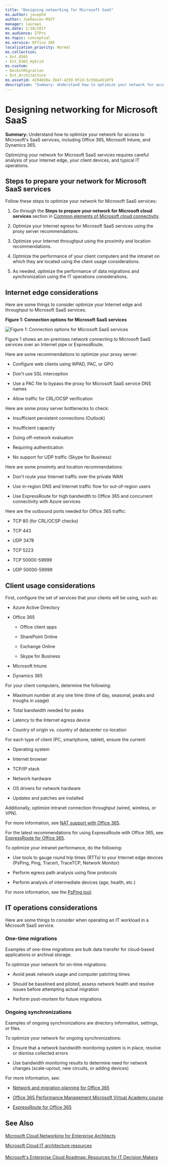 ```yaml
---
title: "Designing networking for Microsoft SaaS"
ms.author: josephd
author: JoeDavies-MSFT
manager: laurawi
ms.date: 1/10/2017
ms.audience: ITPro
ms.topic: conceptual
ms.service: Office 365
localization_priority: Normal
ms.collection:
- Ent_O365
- Ent_O365_Hybrid
ms.custom:
- DecEntMigration
- Ent_Architecture
ms.assetid: 4194020a-3847-4259-9f2d-5c556a4510f9
description: "Summary: Understand how to optimize your network for access to Microsoft's SaaS services, including Office 365, Microsoft Intune, and Dynamics 365."
---
```


# Designing networking for Microsoft SaaS

 **Summary:** Understand how to optimize your network for access to Microsoft's SaaS services, including Office 365, Microsoft Intune, and Dynamics 365.
  
Optimizing your network for Microsoft SaaS services requires careful analysis of your Internet edge, your client devices, and typical IT operations.
  
## Steps to prepare your network for Microsoft SaaS services

Follow these steps to optimize your network for Microsoft SaaS services:
  
1. Go through the **Steps to prepare your network for Microsoft cloud services** section in [Common elements of Microsoft cloud connectivity](common-elements-of-microsoft-cloud-connectivity.md).
    
2. Optimize your Internet egress for Microsoft SaaS services using the proxy server recommendations.
    
3. Optimize your Internet throughput using the proximity and location recommendations.
    
4. Optimize the performance of your client computers and the intranet on which they are located using the client usage considerations.
    
5. As needed, optimize the performance of data migrations and synchronization using the IT operations considerations.
    
## Internet edge considerations

Here are some things to consider optimize your Internet edge and throughput to Microsoft SaaS services.
  
**Figure 1: Connection options for Microsoft SaaS services**

![Figure 1: Connection options for Microsoft SaaS services](images/Network_Poster/SaaS1.png)
  
Figure 1 shows an on-premises network connecting to Microsoft SaaS services over an Internet pipe or ExpressRoute.
  
Here are some recommendations to optimize your proxy server:
  
- Configure web clients using WPAD, PAC, or GPO
    
- Don't use SSL interception
    
- Use a PAC file to bypass the proxy for Microsoft SaaS service DNS names
    
- Allow traffic for CRL/OCSP verification
    
Here are some proxy server bottlenecks to check:
  
- Insufficient persistent connections (Outlook)
    
- Insufficient capacity
    
- Doing off-network evaluation
    
- Requiring authentication
    
- No support for UDP traffic (Skype for Business)
    
Here are some proximity and location recommendations:
  
- Don't route your Internet traffic over the private WAN
    
- Use in-region DNS and Internet traffic flow for out-of-region users
    
- Use ExpressRoute for high bandwidth to Office 365 and concurrent connectivity with Azure services
    
Here are the outbound ports needed for Office 365 traffic:
  
- TCP 80 (for CRL/OCSP checks)
    
- TCP 443
    
- UDP 3478
    
- TCP 5223
    
- TCP 50000-59999
    
- UDP 50000-59999
    
## Client usage considerations

First, configure the set of services that your clients will be using, such as:
  
- Azure Active Directory
    
- Office 365
    
  - Office client apps
    
  - SharePoint Online
    
  - Exchange Online
    
  - Skype for Business
    
- Microsoft Intune
    
- Dynamics 365
    
For your client computers, determine the following:
  
- Maximum number at any one time (time of day, seasonal, peaks and troughs in usage)
    
- Total bandwidth needed for peaks
    
- Latency to the Internet egress device
    
- Country of origin vs. country of datacenter co-location
    
For each type of client (PC, smartphone, tablet), ensure the current:
  
- Operating system
    
- Internet browser
    
- TCP/IP stack
    
- Network hardware
    
- OS drivers for network hardware
    
- Updates and patches are installed
    
Additionally, optimize intranet connection throughput (wired, wireless, or VPN).
  
For more information, see [NAT support with Office 365](https://support.office.com/article/NAT-support-with-Office-365-170e96ea-d65d-4e51-acac-1de56abe39b9).
  
For the latest recommendations for using ExpressRoute with Office 365, see [ExpressRoute for Office 365](https://support.office.com/article/Azure-ExpressRoute-for-Office-365-6d2534a2-c19c-4a99-be5e-33a0cee5d3bd).
  
To optimize your intranet performance, do the following:
  
- Use tools to gauge round trip times (RTTs) to your Internet edge devices (PsPing, Ping, Tracert, TraceTCP, Network Monitor)
    
- Perform egress path analysis using flow protocols
    
- Perform analysis of intermediate devices (age, health, etc.)
    
For more information, see the [PsPing tool](https://technet.microsoft.com/sysinternals/jj729731.aspx).
  
## IT operations considerations

Here are some things to consider when operating an IT workload in a Microsoft SaaS service.
  
### One-time migrations

Examples of one-time migrations are bulk data transfer for cloud-based applications or archival storage.
  
To optimize your network for on-time migrations:
  
- Avoid peak network usage and computer patching times
    
- Should be baselined and piloted, assess network health and resolve issues before attempting actual migration
    
- Perform post-mortem for future migrations
    
### Ongoing synchronizations

Examples of ongoing synchronizations are directory information, settings, or files.
  
To optimize your network for ongoing synchronizations:
  
- Ensure that a network bandwidth monitoring system is in place, resolve or dismiss collected errors
    
- Use bandwidth monitoring results to determine need for network changes (scale-up/out, new circuits, or adding devices)
    
For more information, see:
  
- [Network and migration planning for Office 365](https://aka.ms/tune)
    
- [Office 365 Performance Management Microsoft Virtual Academy course](https://aka.ms/o365perf)
    
- [ExpressRoute for Office 365](https://aka.ms/expressrouteoffice365)
    
## See Also

#### 

[Microsoft Cloud Networking for Enterprise Architects](microsoft-cloud-networking-for-enterprise-architects.md)
  
[Microsoft Cloud IT architecture resources](microsoft-cloud-it-architecture-resources.md)
#### 

[Microsoft's Enterprise Cloud Roadmap: Resources for IT Decision Makers](https://sway.com/FJ2xsyWtkJc2taRD)

